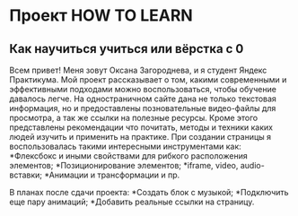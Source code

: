 # Проект HOW TO LEARN
## Как научиться учиться или вёрстка с 0
Всем привет! Меня зовут Оксана Загороднева, и я студент Яндекс Практикума.  Мой проект рассказывает о том, какими современными и эффективными подходами можно воспользоваться, чтобы обучение давалось легче. На одностраничном сайте дана не только текстовая информация, но и предоставлены позновательные видео-файлы для просмотра, а так же ссылки на полезные ресурсы.  Кроме этого представлены рекомендации что почитать, методы и техники каких людей изучить и применить на практике.
При создании страницы я воспользовалась такими интересными инструментами как:  
*Флексбокс и иными свойствами для рибкого расположения элементов;
*Позиционирование элементов;
*iframe, video, audio-вставки;
*Анимации и трансформации и пр.  
  
В планах после сдачи проекта:
*Создать блок с музыкой;
*Подключить еще пару анимаций;
*Добавить реальные ссылки на страницу.